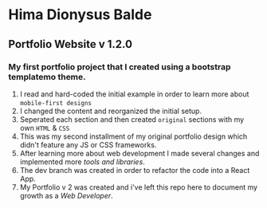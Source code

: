 
# Hima Dionysus Balde

## Portfolio Website v 1.2.0

### My first portfolio project that I created using a bootstrap templatemo theme.

1. I read and hard-coded the initial example in order to learn more about `mobile-first designs`
2. I changed the content and reorganized the initial setup.
3. Seperated each section and then created `original` sections with my own `HTML` & `CSS`
4. This was my second installment of my original portfolio design which didn't feature any JS or CSS frameworks.
5. After learning more about web development I made several changes and implemented more _tools and libraries_.
6. The dev branch was created in order to refactor the code into a React App.
7. My Portfolio v 2 was created and i've left this repo here to document my growth as a _Web Developer_.
